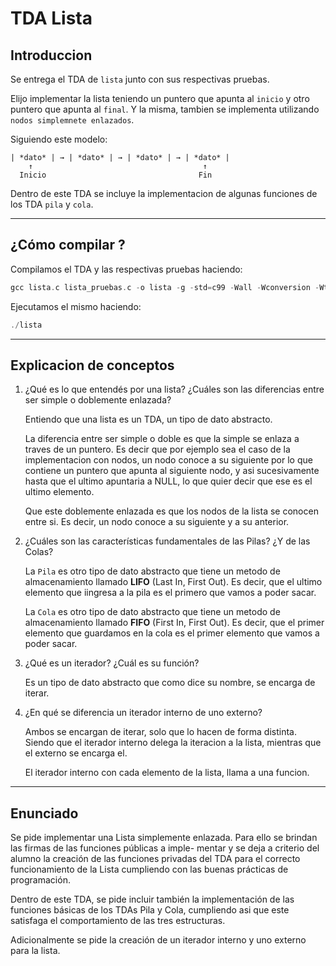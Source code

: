 # TDA Lista

## Introduccion

Se entrega el TDA de `lista` junto con sus respectivas pruebas.

Elijo implementar la lista teniendo un puntero que apunta al `inicio` y otro puntero que apunta al `final`. Y la misma, tambien se implementa utilizando `nodos simplemnete enlazados`.

Siguiendo este modelo:

````
| *dato* | → | *dato* | → | *dato* | → | *dato* |
    ↑                                      ↑
  Inicio                                  Fin
````

Dentro de este TDA se incluye la implementacion de algunas funciones de los TDA `pila` y `cola`.

---
## ¿Cómo compilar ?

Compilamos el TDA y las respectivas pruebas haciendo:

````c
gcc lista.c lista_pruebas.c -o lista -g -std=c99 -Wall -Wconversion -Wtype-limits -pedantic -Werror -O0
````

Ejecutamos el mismo haciendo:

`````c
./lista
`````

----
## Explicacion de conceptos
1. ¿Qué es lo que entendés por una lista? ¿Cuáles son las diferencias entre ser simple o doblemente enlazada?

    Entiendo que una lista es un TDA, un tipo de dato abstracto.

    La diferencia entre ser simple o doble es que la simple se enlaza a traves de un puntero. Es decir que por ejemplo sea el caso de la implementacion con nodos, un nodo conoce a su siguiente por lo que contiene un puntero que apunta al siguiente nodo, y asi sucesivamente hasta que el ultimo apuntaria a NULL, lo que quier decir que ese es el ultimo elemento.

    Que este doblemente enlazada es que los nodos de la lista se conocen entre si. Es decir, un nodo conoce a su siguiente y a su anterior.

2. ¿Cuáles son las características fundamentales de las Pilas? ¿Y de las Colas?

    La `Pila` es otro tipo de dato abstracto que tiene un metodo de almacenamiento llamado **LIFO** (Last In, First Out). Es decir, que el ultimo elemento que iingresa a la pila es el primero que vamos a poder sacar.

    La `Cola` es otro tipo de dato abstracto que tiene un metodo de almacenamiento llamado **FIFO** (First In, First Out). Es decir, que el primer elemento que guardamos en la cola es el primer elemento que vamos a poder sacar. 

3. ¿Qué es un iterador? ¿Cuál es su función?

    Es un tipo de dato abstracto que como dice su nombre, se encarga de iterar.

4. ¿En qué se diferencia un iterador interno de uno externo?

    Ambos se encargan de iterar, solo que lo hacen de forma distinta. Siendo que el iterador interno delega la iteracion a la lista, mientras que el externo se encarga el.

    El iterador interno con cada elemento de la lista, llama a una funcion.

---

## Enunciado

Se pide implementar una Lista simplemente enlazada. Para ello se brindan las firmas de las funciones públicas a imple-
mentar y se deja a criterio del alumno la creación de las funciones privadas del TDA para el correcto funcionamiento de
la Lista cumpliendo con las buenas prácticas de programación.


Dentro de este TDA, se pide incluir también la implementación de las funciones básicas de los TDAs Pila y Cola, cumpliendo
asi que este satisfaga el comportamiento de las tres estructuras.


Adicionalmente se pide la creación de un iterador interno y uno externo para la lista.